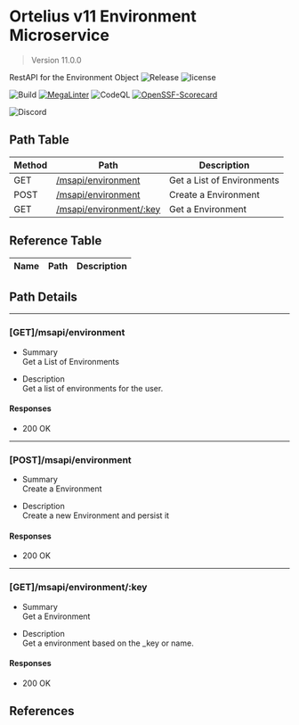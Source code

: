 # Ortelius v11 Environment Microservice

> Version 11.0.0

RestAPI for the Environment Object
![Release](https://img.shields.io/github/v/release/ortelius/scec-environment?sort=semver)
![license](https://img.shields.io/github/license/ortelius/.github)

![Build](https://img.shields.io/github/actions/workflow/status/ortelius/scec-environment/build-push-chart.yml)
[![MegaLinter](https://github.com/ortelius/scec-environment/workflows/MegaLinter/badge.svg?branch=main)](https://github.com/ortelius/scec-environment/actions?query=workflow%3AMegaLinter+branch%3Amain)
![CodeQL](https://github.com/ortelius/scec-environment/workflows/CodeQL/badge.svg)
[![OpenSSF-Scorecard](https://api.securityscorecards.dev/projects/github.com/ortelius/scec-environment/badge)](https://api.securityscorecards.dev/projects/github.com/ortelius/scec-environment)

![Discord](https://img.shields.io/discord/722468819091849316)

## Path Table

| Method | Path | Description |
| --- | --- | --- |
| GET | [/msapi/environment](#getmsapienvironment) | Get a List of Environments |
| POST | [/msapi/environment](#postmsapienvironment) | Create a Environment |
| GET | [/msapi/environment/:key](#getmsapienvironmentkey) | Get a Environment |

## Reference Table

| Name | Path | Description |
| --- | --- | --- |

## Path Details

***

### [GET]/msapi/environment

- Summary  
Get a List of Environments

- Description  
Get a list of environments for the user.

#### Responses

- 200 OK

***

### [POST]/msapi/environment

- Summary  
Create a Environment

- Description  
Create a new Environment and persist it

#### Responses

- 200 OK

***

### [GET]/msapi/environment/:key

- Summary  
Get a Environment

- Description  
Get a environment based on the _key or name.

#### Responses

- 200 OK

## References
